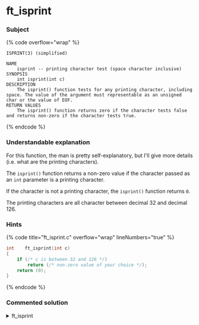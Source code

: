 # ft\_isprint

### Subject

{% code overflow="wrap" %}
```
ISPRINT(3) (simplified)

NAME
    isprint -- printing character test (space character inclusive)
SYNOPSIS
    int isprint(int c)
DESCRIPTION
    The isprint() function tests for any printing character, including space. The value of the argument must representable as an unsigned char or the value of EOF.
RETURN VALUES
    The isprint() function returns zero if the character tests false and returns non-zero if the character tests true.
```
{% endcode %}

### Understandable explanation

For this function, the man is pretty self-explanatory, but I'll give more details (i.e. what are the printing characters).

The `isprint()` function returns a non-zero value if the character passed as an `int` parameter is a printing character.

If the character is not a printing character, the `isprint()` function returns `0`.

The printing characters are all character between decimal 32 and decimal 126.

### Hints

{% code title="ft_isprint.c" overflow="wrap" lineNumbers="true" %}
```c
int    ft_isprint(int c)
{
    if (/* c is between 32 and 126 */)
        return (/* non-zero value of your choice */);
    return (0);
}
```
{% endcode %}

### Commented solution

<details>

<summary>ft_isprint</summary>

{% code title="ft_isprint.c" overflow="wrap" lineNumbers="true" %}
```c
#include "libft.h"

int    ft_isprint(int c)
{
    /* check if c is between decimal 32 and decimal 126 (inclusive) */
    if (c >= 32 && c <= 126)
        return (c); // if we reach this point, c will be a non-zero value.
    return (0);
}
```
{% endcode %}

</details>
